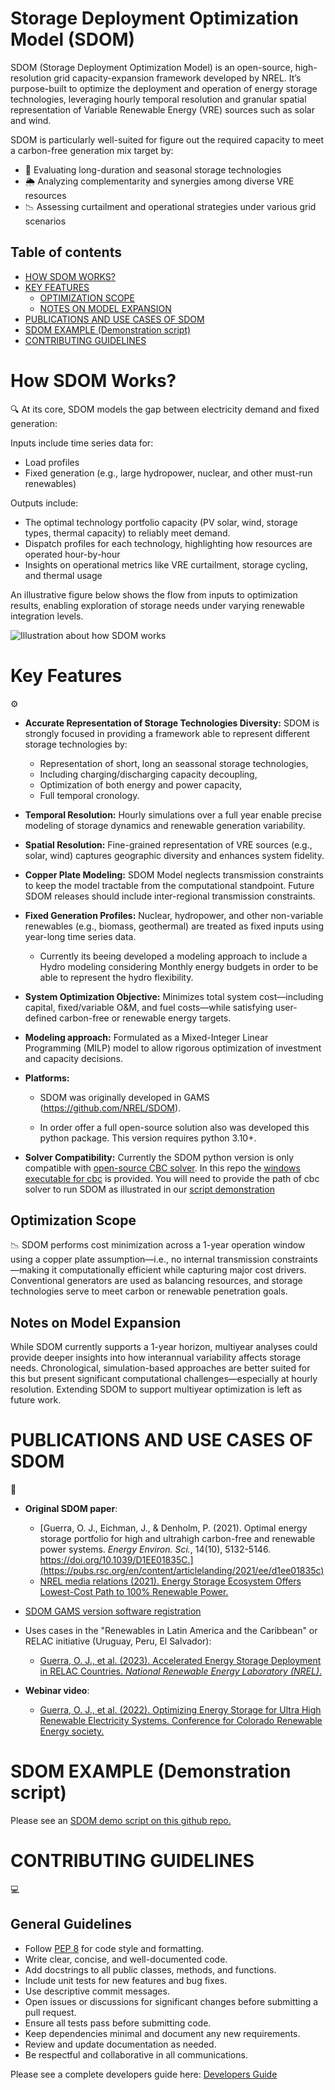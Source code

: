 # Storage Deployment Optimization Model (SDOM)
SDOM (Storage Deployment Optimization Model) is an open-source, high-resolution grid capacity-expansion framework developed by NREL. It’s purpose-built to optimize the deployment and operation of energy storage technologies, leveraging hourly temporal resolution and granular spatial representation of Variable Renewable Energy (VRE) sources such as solar and wind.

SDOM is particularly well-suited for figure out the required capacity to meet a carbon-free generation mix target by:
- 📆 Evaluating long-duration and seasonal storage technologies
- 🌦 Analyzing complementarity and synergies among diverse VRE resources
- 📉 Assessing curtailment and operational strategies under various grid scenarios

## Table of contents
- [HOW SDOM WORKS?](#how-sdom-works)
- [KEY FEATURES](#key-features)
  - [OPTIMIZATION SCOPE](#optimization-scope)
  - [NOTES ON MODEL EXPANSION](#notes-on-model-expansion)
- [PUBLICATIONS AND USE CASES OF SDOM](#publications-and-use-cases-of-sdom)
- [SDOM EXAMPLE (Demonstration script)](#sdom-example-(demonstration-script))
- [CONTRIBUTING GUIDELINES](#contributing-guidelines)


# How SDOM Works?
🔍 At its core, SDOM models the gap between electricity demand and fixed generation:

Inputs include time series data for:
- Load profiles
- Fixed generation (e.g., large hydropower, nuclear, and other must-run renewables)

Outputs include:
- The optimal technology portfolio capacity (PV solar, wind, storage types, thermal capacity) to reliably meet demand.
- Dispatch profiles for each technology, highlighting how resources are operated hour-by-hour
- Insights on operational metrics like VRE curtailment, storage cycling, and thermal usage

An illustrative figure below shows the flow from inputs to optimization results, enabling exploration of storage needs under varying renewable integration levels.

![Illustration about how SDOM works](SDOM_illustration.png)

# Key Features
⚙️

- **Accurate Representation of Storage Technologies Diversity:** SDOM is strongly focused in providing a framework able to represent different storage technologies by:
  - Representation of short, long an seassonal storage technologies,
  -  Including charging/discharging capacity decoupling,
  -  Optimization of both energy and power capacity,
  -  Full temporal cronology.

- **Temporal Resolution:** Hourly simulations over a full year enable precise modeling of storage dynamics and renewable generation variability.

- **Spatial Resolution:** Fine-grained representation of VRE sources (e.g., solar, wind) captures geographic diversity and enhances system fidelity.

- **Copper Plate Modeling:** SDOM Model neglects transmission constraints to keep the model tractable from the computational standpoint. Future SDOM releases should include inter-regional transmission constraints.

- **Fixed Generation Profiles:** Nuclear, hydropower, and other non-variable renewables (e.g., biomass, geothermal) are treated as fixed inputs using year-long time series data.
  - Currently its beeing developed a modeling approach to include a Hydro modeling considering Monthly energy budgets in order to be able to represent the hydro flexibility.

- **System Optimization Objective:** Minimizes total system cost—including capital, fixed/variable O&M, and fuel costs—while satisfying user-defined carbon-free or renewable energy targets.

- **Modeling approach:** Formulated as a Mixed-Integer Linear Programming (MILP) model to allow rigorous optimization of investment and capacity decisions.

- **Platforms:** 
  - SDOM was originally developed in GAMS (https://github.com/NREL/SDOM). 
  
  - In order offer a full open-source solution also was developed this python package. This version requires python 3.10+.

- **Solver Compatibility:** Currently the SDOM python version is only compatible with [open-source CBC solver](https://www.coin-or.org/Cbc/cbcuserguide.html). In this repo the [windows executable for cbc](./cbc.exe) is provided. You will need to provide the path of cbc solver to run SDOM as illustrated in our [script demonstration](#sdom-example-(demonstration-script))

## Optimization Scope
📉
SDOM performs cost minimization across a 1-year operation window using a copper plate assumption—i.e., no internal transmission constraints—making it computationally efficient while capturing major cost drivers. Conventional generators are used as balancing resources, and storage technologies serve to meet carbon or renewable penetration goals.

## Notes on Model Expansion
While SDOM currently supports a 1-year horizon, multiyear analyses could provide deeper insights into how interannual variability affects storage needs. Chronological, simulation-based approaches are better suited for this but present significant computational challenges—especially at hourly resolution. Extending SDOM to support multiyear optimization is left as future work.

# PUBLICATIONS AND USE CASES OF SDOM
📄
- **Original SDOM paper**:
  - [Guerra, O. J., Eichman, J., & Denholm, P. (2021). Optimal energy storage portfolio for high and ultrahigh carbon-free and renewable power systems. *Energy Environ. Sci.*, 14(10), 5132-5146. https://doi.org/10.1039/D1EE01835C.](https://pubs.rsc.org/en/content/articlelanding/2021/ee/d1ee01835c)
  - [NREL media relations (2021). Energy Storage Ecosystem Offers Lowest-Cost Path to 100% Renewable Power.](https://www.nrel.gov/news/detail/program/2021/energy-storage-ecosystem-offers-lowest-cost-path-to-100-renewable-power)

- [SDOM GAMS version software registration](https://www.osti.gov/biblio/code-111266)

- Uses cases in the "Renewables in Latin America and the Caribbean" or RELAC initiative (Uruguay, Peru, El Salvador):
  - [Guerra, O. J., et al. (2023). Accelerated Energy Storage Deployment in RELAC Countries. *National Renewable Energy Laboratory (NREL)*.](https://research-hub.nrel.gov/en/publications/accelerated-energy-storage-deployment-in-relac-countries)

- **Webinar video**:
  - [Guerra, O. J., et al. (2022). Optimizing Energy Storage for Ultra High Renewable Electricity Systems. Conference for Colorado Renewable Energy society.](https://www.youtube.com/watch?v=SYTnN6Z65kI) 

# SDOM EXAMPLE (Demonstration script)
Please see an [SDOM demo script on this github repo.](https://github.com/SebastianManriqueM/pySDOM_demo)

# CONTRIBUTING GUIDELINES
💻
## General Guidelines

- Follow [PEP 8](https://www.python.org/dev/peps/pep-0008/) for code style and formatting.
- Write clear, concise, and well-documented code.
- Add docstrings to all public classes, methods, and functions.
- Include unit tests for new features and bug fixes.
- Use descriptive commit messages.
- Open issues or discussions for significant changes before submitting a pull request.
- Ensure all tests pass before submitting code.
- Keep dependencies minimal and document any new requirements.
- Review and update documentation as needed.
- Be respectful and collaborative in all communications.

Please see a complete developers guide here:
[Developers Guide](./Developers_guide.md) 
